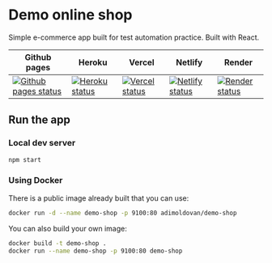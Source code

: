 # Demo online shop

Simple e-commerce app built for test automation practice. Built with React.

| Github pages | Heroku | Vercel | Netlify | Render |
| --- | --- | --- | --- | --- |
| [![Github pages status](https://img.shields.io/website?down_color=grey&down_message=Offline&style=for-the-badge&up_color=green&up_message=Online&url=https%3A%2F%2Fadimoldovan.github.io%2Fdemo-shop%2F%23%2F)](https://adimoldovan.github.io/demo-shop) | [![Heroku status](https://img.shields.io/website?down_color=grey&down_message=Offline&style=for-the-badge&up_color=green&up_message=Online&url=https%3A%2F%2Ftau-demo-shop.herokuapp.com)](https://tau-demo-shop.herokuapp.com) | [![Vercel status](https://img.shields.io/website?down_color=grey&down_message=Offline&style=for-the-badge&up_color=green&up_message=Online&url=https%3A%2F%2Fdemo-shop.vercel.app%2F%23%2F)](https://demo-shop.vercel.app/#/) |  [![Netlify status](https://img.shields.io/website?down_color=grey&down_message=Offline&style=for-the-badge&up_color=green&up_message=Online&url=https%3A%2F%2Ftau-demo-shop.netlify.app%2F)](https://tau-demo-shop.netlify.app/) | [![Render status](https://img.shields.io/website?down_color=grey&down_message=Offline&style=for-the-badge&up_color=green&up_message=Online&url=https%3A%2F%2Fdemo-shop.onrender.com%2F%23%2F)](https://demo-shop.onrender.com/#/) |

## Run the app

### Local dev server

```sh
npm start
```

### Using Docker

There is a public image already built that you can use:

```sh
docker run -d --name demo-shop -p 9100:80 adimoldovan/demo-shop
```

You can also build your own image:

```sh
docker build -t demo-shop .
docker run --name demo-shop -p 9100:80 demo-shop
```
